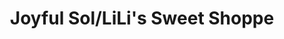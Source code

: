 ---
title: "Joyful Sol/LiLi's Sweet Shoppe"
url: /cleburne/joyful-sol-lilis-sweet-shoppe/
shop: Süßwaren
---